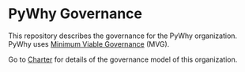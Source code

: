 # PyWhy Governance

This repository describes the governance for the PyWhy organization. PyWhy uses [Minimum Viable Governance](https://github.com/github/MVG) (MVG).

Go to [Charter](CHARTER.md) for details of the governance model of this organization.
